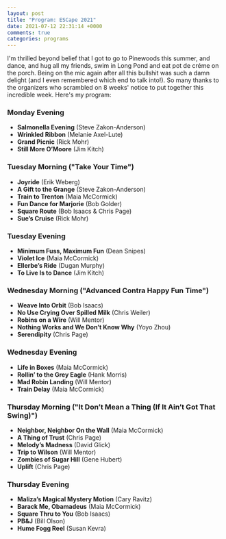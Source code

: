```yaml
---
layout: post
title: "Program: ESCape 2021"
date: 2021-07-12 22:31:14 +0000
comments: true
categories: programs
---
```

I'm thrilled beyond belief that I got to go to Pinewoods this summer, and dance, and hug all my friends, swim in Long Pond and eat pot de créme on the porch. Being on the mic again after all this bullshit was such a damn delight (and I even remembered which end to talk into!). So many thanks to the organizers who scrambled on 8 weeks' notice to put together this incredible week. Here's my program:

<!-- more -->
### Monday Evening

* **Salmonella Evening** (Steve Zakon-Anderson)
* **Wrinkled Ribbon** (Melanie Axel-Lute)
* **Grand Picnic** (Rick Mohr)
* **Still More O’Moore** (Jim Kitch)

### Tuesday Morning ("Take Your Time")

* **Joyride** (Erik Weberg)
* **A Gift to the Grange** (Steve Zakon-Anderson)
* **Train to Trenton** (Maia McCormick)
* **Fun Dance for Marjorie** (Bob Golder)
* **Square Route** (Bob Isaacs & Chris Page)
* **Sue’s Cruise** (Rick Mohr)

### Tuesday Evening

* **Minimum Fuss, Maximum Fun** (Dean Snipes)
* **Violet Ice** (Maia McCormick)
* **Ellerbe’s Ride** (Dugan Murphy)
* **To Live Is to Dance** (Jim Kitch)

### Wednesday Morning ("Advanced Contra Happy Fun Time")

* **Weave Into Orbit** (Bob Isaacs)
* **No Use Crying Over Spilled Milk** (Chris Weiler)
* **Robins on a Wire** (Will Mentor)
* **Nothing Works and We Don’t Know Why** (Yoyo Zhou)
* **Serendipity** (Chris Page)

### Wednesday Evening

* **Life in Boxes** (Maia McCormick)
* **Rollin’ to the Grey Eagle** (Hank Morris)
* **Mad Robin Landing** (Will Mentor)
* **Train Delay** (Maia McCormick)

### Thursday Morning ("It Don’t Mean a Thing (If It Ain’t Got That Swing)")
* **Neighbor, Neighbor On the Wall** (Maia McCormick)
* **A Thing of Trust** (Chris Page)
* **Melody’s Madness** (David Glick)
* **Trip to Wilson** (Will Mentor)
* **Zombies of Sugar Hill** (Gene Hubert)
* **Uplift** (Chris Page)

### Thursday Evening

* **Maliza’s Magical Mystery Motion** (Cary Ravitz)
* **Barack Me, Obamadeus** (Maia McCormick)
* **Square Thru to You** (Bob Isaacs)
* **PB&J** (Bill Olson)
* **Hume Fogg Reel** (Susan Kevra)
